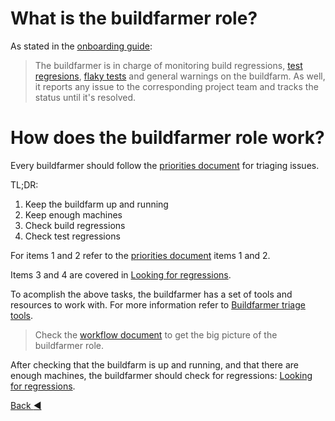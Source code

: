 # What is the buildfarmer role?

As stated in the [onboarding guide](../../docs/onboarding.md):

> The buildfarmer is in charge of monitoring build regressions, [test regresions](./glossary.md#test-regression), [flaky tests](./glossary.md#flaky-tests) and general warnings on the buildfarm. As well, it reports any issue to the corresponding project team and tracks the status until it's resolved.

# How does the buildfarmer role work?

Every buildfarmer should follow the [priorities document](../../docs/priorities.md) for triaging issues.

TL;DR:

1. Keep the buildfarm up and running
2. Keep enough machines
3. Check build regressions
4. Check test regressions

For items 1 and 2 refer to the [priorities document](../../docs/priorities.md#priorities) items 1 and 2.

Items 3 and 4 are covered in [Looking for regressions](./looking_for_regressions.md).

To acomplish the above tasks, the buildfarmer has a set of tools and resources to work with. For more information refer to [Buildfarmer triage tools](./buildfarmer_triage_tools.md).

> Check the [workflow document](../../workflows/crola1702_2022-10-21.md) to get the big picture of the buildfarmer role.

After checking that the buildfarm is up and running, and that there are enough machines, the buildfarmer should check for regressions:  [Looking for regressions](./looking_for_regressions.md).

[Back :arrow_backward: ](../index.md)
